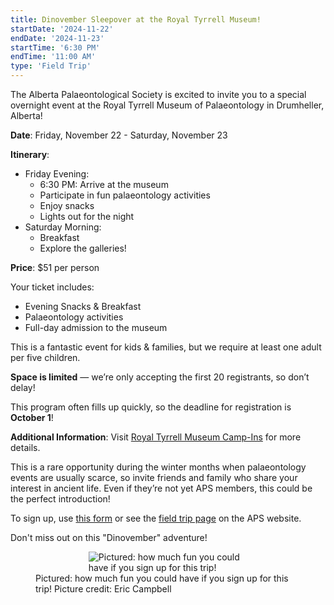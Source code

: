 ```yaml
---
title: Dinovember Sleepover at the Royal Tyrrell Museum!
startDate: '2024-11-22'
endDate: '2024-11-23'
startTime: '6:30 PM'
endTime: '11:00 AM'
type: 'Field Trip'
---
```


The Alberta Palaeontological Society is excited to invite you to a special overnight event at the Royal Tyrrell Museum of Palaeontology in Drumheller, Alberta!

**Date**: Friday, November 22 - Saturday, November 23

**Itinerary**:

-   Friday Evening:
    -   6:30 PM: Arrive at the museum
    -   Participate in fun palaeontology activities
    -   Enjoy snacks
    -   Lights out for the night
-   Saturday Morning:
    -   Breakfast
    -   Explore the galleries!

**Price**: $51 per person

Your ticket includes:

-   Evening Snacks & Breakfast
-   Palaeontology activities
-   Full-day admission to the museum

This is a fantastic event for kids & families, but we require at least one adult per five children.

**Space is limited** — we’re only accepting the first 20 registrants, so don’t delay!

This program often fills up quickly, so the deadline for registration is **October 1**!

**Additional Information**: Visit [Royal Tyrrell Museum Camp-Ins](https://www.tyrrellmuseum.com/whats_on/activities/camp-ins) for more details.

This is a rare opportunity during the winter months when palaeontology events are usually scarce, so invite friends and family who share your interest in ancient life. Even if they’re not yet APS members, this could be the perfect introduction!

To sign up, use [this form](</fieldTrips/2024/rtmp-sleepin/RTMP - Field Trip Sign Up.pdf>) or see the [field trip page](https://albertapaleo.org/events/fieldtrips) on the APS website.

Don't miss out on this "Dinovember" adventure!

<figure style="display:flex; align-items: center; justify-content: center; flex-direction: column;">
    <img src="/fieldTrips/2024/rtmp-sleepin/rtmp-sleepover-resized.png" alt="Pictured: how much fun you could have if you sign up for this trip!" style="max-width: 60%;">
    <figcaption>
Pictured: how much fun you could have if you sign up for this trip! Picture credit: Eric Campbell
    </figcaption>
</figure>
